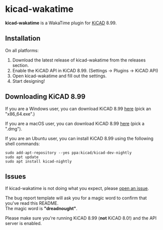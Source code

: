 # kicad-wakatime

**kicad-wakatime** is a WakaTime plugin for [KiCAD](https://www.kicad.org/) 8.99.

## Installation

On all platforms:
1. Download the latest release of kicad-wakatime from the releases section.
2. Enable the KiCAD API in KiCAD 8.99. (Settings -> Plugins -> KiCAD API)
3. Open kicad-wakatime and fill out the settings.
4. Start designing!

## Downloading KiCAD 8.99

If you are a Windows user, you can download KiCAD 8.99 [here](https://downloads.kicad.org/kicad/windows/explore/nightlies) (pick an "x86_64.exe".)

If you are a macOS user, you can download KiCAD 8.99 [here](https://downloads.kicad.org/kicad/macos/explore/nightlies) (pick a ".dmg").

If you are an Ubuntu user, you can install KiCAD 8.99 using the following shell commands:

```shell
sudo add-apt-repository --yes ppa:kicad/kicad-dev-nightly
sudo apt update
sudo apt install kicad-nightly
```

## Issues

If kicad-wakatime is not doing what you expect, please [open an issue](https://github.com/hackclub/kicad-wakatime/issues).

The bug report template will ask you for a magic word to confirm that you've read this README.\
The magic word is **"dreadnought"**.

Please make sure you're running KiCAD 8.99 (**not** KiCAD 8.0!) and the API server is enabled.